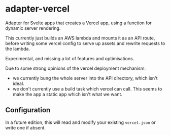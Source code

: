 # adapter-vercel

Adapter for Svelte apps that creates a Vercel app, using a function for dynamic server rendering.

This currently just builds an AWS lambda and mounts it as an API route, before writing some vercel config to serve up assets and rewrite requests to the lambda.

Experimental, and missing a lot of features and optimisations.

Due to some strong opinions of the vercel deployment mechanism:

* we currently bung the whole server into the API directory, which isn't ideal.
* we don't currently use a build task which vercel can call. This seems to make the app a static app which isn't what we want.

## Configuration

In a future edition, this will read and modify your existing `vercel.json` or write one if absent.
